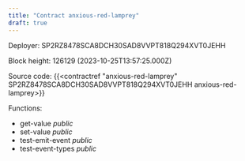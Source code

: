 ```yaml
---
title: "Contract anxious-red-lamprey"
draft: true
---
```

Deployer: SP2RZ8478SCA8DCH30SAD8VVPT818Q294XVT0JEHH


 



Block height: 126129 (2023-10-25T13:57:25.000Z)

Source code: {{<contractref "anxious-red-lamprey" SP2RZ8478SCA8DCH30SAD8VVPT818Q294XVT0JEHH anxious-red-lamprey>}}

Functions:

* get-value _public_
* set-value _public_
* test-emit-event _public_
* test-event-types _public_
